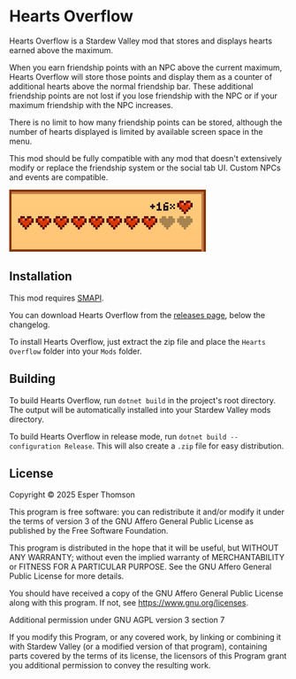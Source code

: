 # Hearts Overflow

Hearts Overflow is a Stardew Valley mod that stores and displays hearts earned above the maximum.

When you earn friendship points with an NPC above the current maximum, Hearts Overflow will store
those points and display them as a counter of additional hearts above the normal friendship bar.
These additional friendship points are not lost if you lose friendship with the NPC or if your
maximum friendship with the NPC increases.

There is no limit to how many friendship points can be stored, although the number of hearts
displayed is limited by available screen space in the menu.

This mod should be fully compatible with any mod that doesn't extensively modify or replace the
friendship system or the social tab UI. Custom NPCs and events are compatible.

![An entry in the social tab with sixteen overflow hearts.](.github/assets/extra_hearts.png)

## Installation

This mod requires [SMAPI](https://github.com/Pathoschild/SMAPI).

You can download Hearts Overflow from the [releases
page](https://github.com/Esper89/StardewValley-HeartsOverflow/releases/latest), below the
changelog.

To install Hearts Overflow, just extract the zip file and place the `Hearts Overflow` folder into
your `Mods` folder.

## Building

To build Hearts Overflow, run `dotnet build` in the project's root directory. The output will be
automatically installed into your Stardew Valley mods directory.

To build Hearts Overflow in release mode, run `dotnet build --configuration Release`. This will also
create a `.zip` file for easy distribution.

## License

Copyright © 2025 Esper Thomson

This program is free software: you can redistribute it and/or modify it under the terms of version
3 of the GNU Affero General Public License as published by the Free Software Foundation.

This program is distributed in the hope that it will be useful, but WITHOUT ANY WARRANTY; without
even the implied warranty of MERCHANTABILITY or FITNESS FOR A PARTICULAR PURPOSE. See the GNU Affero
General Public License for more details.

You should have received a copy of the GNU Affero General Public License along with this program.
If not, see <https://www.gnu.org/licenses>.

Additional permission under GNU AGPL version 3 section 7

If you modify this Program, or any covered work, by linking or combining it with Stardew Valley (or
a modified version of that program), containing parts covered by the terms of its license, the
licensors of this Program grant you additional permission to convey the resulting work.
